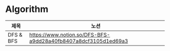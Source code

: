 # Algorithm

|제목|노션|
|---|---|
|DFS & BFS|https://www.notion.so/DFS-BFS-a9dd28a40fb8407a8dcf3105d1ed69a3|
